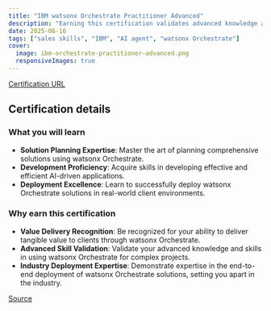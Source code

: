 ```yaml
---
title: "IBM watsonx Orchestrate Practitioner Advanced"
description: "Earning this certification validates advanced knowledge and skills in planning, developing, and deploying solutions using watsonx Orchestrate, demonstrating the ability to deliver tangible value to clients."
date: 2025-06-16
tags: ["sales skills", "IBM", "AI agent", "watsonx Orchestrate"]
cover:
  image: ibm-orchestrate-practitioner-advanced.png
  responsiveImages: true
---
```


[Certification URL](https://www.credly.com/badges/80c1dadb-70dd-469c-9708-7de635c6f629/public_url)

## Certification details

### What you will learn

- **Solution Planning Expertise**: Master the art of planning comprehensive solutions using watsonx Orchestrate.
- **Development Proficiency**: Acquire skills in developing effective and efficient AI-driven applications.
- **Deployment Excellence**: Learn to successfully deploy watsonx Orchestrate solutions in real-world client environments.

### Why earn this certification

- **Value Delivery Recognition**: Be recognized for your ability to deliver tangible value to clients through watsonx Orchestrate.
- **Advanced Skill Validation**: Validate your advanced knowledge and skills in using watsonx Orchestrate for complex projects.
- **Industry Deployment Expertise**: Demonstrate expertise in the end-to-end deployment of watsonx Orchestrate solutions, setting you apart in the industry.

[Source](https://www.credly.com/badges/80c1dadb-70dd-469c-9708-7de635c6f629/public_url)